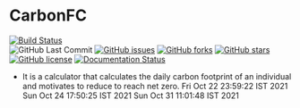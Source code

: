 # CarbonFC

[![Build Status](https://travis-ci.com/PriyanshBordia/CarbonFC.svg?branch=main)](https://travis-ci.com/PriyanshBordia/CarbonFC)\
![GitHub Last Commit](https://img.shields.io/github/last-commit/PriyanshBordia/CarbonFC)
[![GitHub issues](https://img.shields.io/github/issues/PriyanshBordia/CarbonFC)](https://github.com/PriyanshBordia/CarbonFC/issues)
[![GitHub forks](https://img.shields.io/github/forks/PriyanshBordia/CarbonFC)](https://github.com/PriyanshBordia/CarbonFC/network)
[![GitHub stars](https://img.shields.io/github/stars/PriyanshBordia/CarbonFC)](https://github.com/PriyanshBordia/CsarbonFC/stargazers)
[![GitHub license](https://img.shields.io/github/license/PriyanshBordia/CarbonFC)](https://github.com/PriyanshBordia/CarbonFC/blob/main/LICENSE)
[![Documentation Status](https://readthedocs.org/projects/carbonfc/badge/?version=latest)](https://carbonfc.readthedocs.io/en/latest/?badge=latest)

- It is a calculator that calculates the daily carbon footprint of an individual
  and motivates to reduce to reach net zero. Fri Oct 22 23:59:22 IST 2021 Sun
  Oct 24 17:50:25 IST 2021 Sun Oct 31 11:01:48 IST 2021
